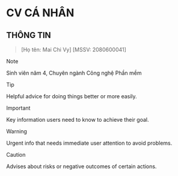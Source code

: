 # CV CÁ NHÂN
## THÔNG TIN

> [Họ tên: Mai Chi Vy]
> [MSSV: 2080600041]

> [!NOTE]
> Sinh viên năm 4, Chuyên ngành Công nghệ Phần mềm

> [!TIP]
> Helpful advice for doing things better or more easily.

> [!IMPORTANT]
> Key information users need to know to achieve their goal.

> [!WARNING]
> Urgent info that needs immediate user attention to avoid problems.

> [!CAUTION]
> Advises about risks or negative outcomes of certain actions.